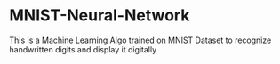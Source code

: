 # MNIST-Neural-Network
This is a Machine Learning Algo trained on MNIST Dataset to recognize handwritten digits and display it digitally
